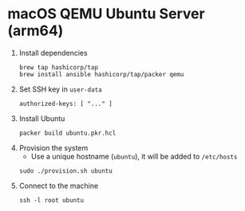 # macOS QEMU Ubuntu Server (arm64)

1. Install dependencies
   ```
   brew tap hashicorp/tap
   brew install ansible hashicorp/tap/packer qemu
   ```
1. Set SSH key in `user-data`
   ```
   authorized-keys: [ "..." ]
   ```
1. Install Ubuntu
   ```
   packer build ubuntu.pkr.hcl
   ```
1. Provision the system
   - Use a unique hostname (`ubuntu`), it will be added to `/etc/hosts`
   ```
   sudo ./provision.sh ubuntu
   ```
1. Connect to the machine
   ```
   ssh -l root ubuntu
   ```
